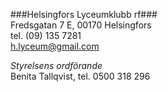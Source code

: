 
###Helsingfors Lyceumklubb rf###  
Fredsgatan 7 E, 00170 Helsingfors  
tel. (09) 135 7281  
[h.lyceum@gmail.com](mailto:h.lyceum@gmail.com)

*Styrelsens ordförande*  
  Benita Tallqvist, tel. 0500 318 296
